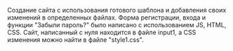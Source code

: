   Создание сайта с использования готового шаблона и добавления своих изменений в определенных файлах. Форма регистрации, входа и функции "Забыли пароль?" было написано с использованием JS, HTML, CSS. Сайт, написанный с нуля находится в файле input1, а CSS изменения можно найти в файле "style1.css".
